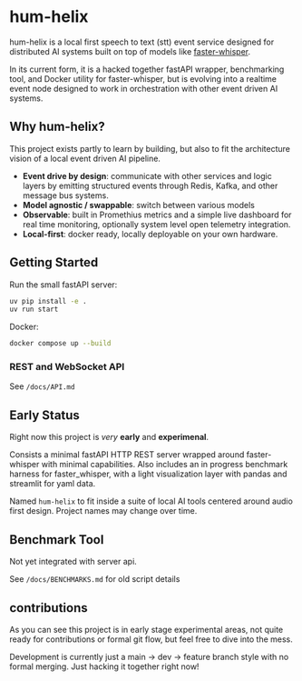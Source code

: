 # hum-helix

hum-helix is a local first speech to text (stt) event service designed for distributed AI systems built on top of models like [faster-whisper](https://github.com/SYSTRAN/faster-whisper).

In its current form, it is a hacked together fastAPI wrapper, benchmarking tool, and Docker utility for faster-whisper, but is evolving into a realtime event node designed to work in orchestration with other event driven AI systems.

## Why hum-helix?

This project exists partly to learn by building, but also to fit the architecture vision of a local event driven AI pipeline.

- **Event drive by design**: communicate with other services and logic layers by emitting structured events through Redis, Kafka, and other message bus systems.
- **Model agnostic / swappable**: switch between various models
- **Observable**: built in Promethius metrics and a simple live dashboard for real time monitoring, optionally system level open telemetry integration.
- **Local-first**: docker ready, locally deployable on your own hardware.

## Getting Started

Run the small fastAPI server:

```bash
uv pip install -e .
uv run start
```

Docker:

```bash
docker compose up --build
```

### REST and WebSocket API

See `/docs/API.md`

## Early Status

Right now this project is _very_ **early** and **experimenal**.

Consists a minimal fastAPI HTTP REST server wrapped around faster-whisper with minimal capabilities. Also includes an in progress benchmark harness for faster_whisper, with a light visualization layer with pandas and streamlit for yaml data.

Named `hum-helix` to fit inside a suite of local AI tools centered around audio first design. Project names may change over time.

## Benchmark Tool

Not yet integrated with server api.

See `/docs/BENCHMARKS.md` for old script details

## contributions

As you can see this project is in early stage experimental areas, not quite ready for contributions or formal git flow, but feel free to dive into the mess.

Development is currently just a main -> dev -> feature branch style with no formal merging. Just hacking it together right now!
